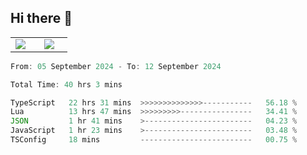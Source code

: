 ## Hi there 👋

<p align="center">
  <table align="center">
  <tr border="none">
  <td width="35%" align="center">
    <img  align="center"  src="http://github-profile-summary-cards.vercel.app/api/cards/stats?username=ricepunk&theme=github_dark" />
  </td>
    
  <td width="65%" align="center">
    <img  align="center"  src="http://github-profile-summary-cards.vercel.app/api/cards/profile-details?username=ricepunk&theme=github_dark" />
  </td>
  </tr>
  </table>
</p>

<!--START_SECTION:waka-->

```typescript
From: 05 September 2024 - To: 12 September 2024

Total Time: 40 hrs 3 mins

TypeScript   22 hrs 31 mins  >>>>>>>>>>>>>>-----------   56.18 %
Lua          13 hrs 47 mins  >>>>>>>>>----------------   34.41 %
JSON         1 hr 41 mins    >------------------------   04.23 %
JavaScript   1 hr 23 mins    >------------------------   03.48 %
TSConfig     18 mins         -------------------------   00.75 %
```

<!--END_SECTION:waka-->
